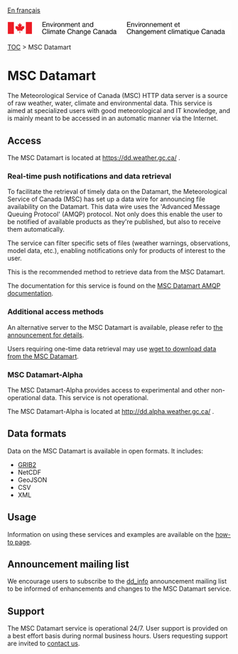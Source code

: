 [En français](readme_fr.md)

![ECCC logo](../img_eccc-logo.png)

[TOC](../readme_en.md) > MSC Datamart


# MSC Datamart

The Meteorological Service of Canada (MSC) HTTP data server is a source of raw weather, water, climate and environmental data. This service is aimed at specialized users with good meteorological and IT knowledge, and is mainly meant to be accessed in an automatic manner via the Internet.


## Access

The MSC Datamart is located at https://dd.weather.gc.ca/ .

### Real-time push notifications and data retrieval
  
To facilitate the retrieval of timely data on the Datamart, the Meteorological Service of Canada (MSC) has set up a data wire for announcing file availability on the Datamart.  This data wire uses the 'Advanced Message Queuing Protocol' (AMQP) protocol. Not only does this enable the user to be notified of available products as they're published, but also to receive them automatically.

The service can filter specific sets of files (weather warnings, observations, model data, etc.), enabling notifications only for products of interest to the user.

This is the recommended method to retrieve data from the MSC Datamart.

The documentation for this service is found on the [MSC Datamart AMQP documentation](https://dd.weather.gc.ca/doc/README_AMQP.txt).
  
### Additional access methods

An alternative server to the MSC Datamart is available, please refer to [the announcement for details](https://lists.ec.gc.ca/pipermail/dd_info/2019-April/000329.html).

Users requiring one-time data retrieval may use [wget to download data from the MSC Datamart](https://weather.gc.ca/grib/usage_tips_e.html).


### MSC Datamart-Alpha

The MSC Datamart-Alpha provides access to experimental and other non-operational data. This service is not operational.

The MSC Datamart-Alpha is located at http://dd.alpha.weather.gc.ca/ .


## Data formats

Data on the MSC Datamart is available in open formats. It includes:

* [GRIB2](https://weather.gc.ca/grib/index_e.html)
* NetCDF
* GeoJSON
* CSV
* XML


## Usage

Information on using these services and examples are available on the [how-to page](../how-to/readme_en.md).


## Announcement mailing list

We encourage users to subscribe to the [dd_info](https://lists.ec.gc.ca/cgi-bin/mailman/listinfo/dd_info) announcement mailing list to be informed of enhancements and changes to the MSC Datamart service.


## Support

The MSC Datamart service is operational 24/7. User support is provided on a best effort basis during normal business hours. Users requesting support are invited to [contact us](http://www.weather.gc.ca/mainmenu/contact_us_e.html).
